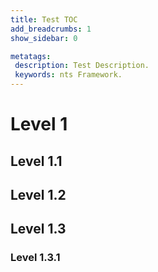 ```yaml
---
title: Test TOC
add_breadcrumbs: 1
show_sidebar: 0

metatags:
 description: Test Description.
 keywords: nts Framework.
---
```


# Level 1

## Level 1.1

## Level 1.2

## Level 1.3

### Level 1.3.1
